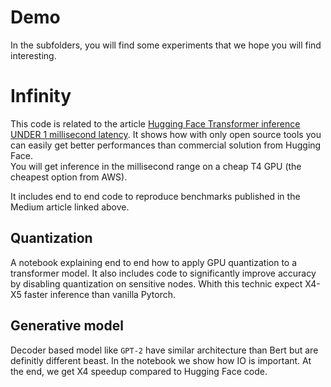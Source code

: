 # Demo

In the subfolders, you will find some experiments that we hope you will find interesting.

# Infinity

This code is related to the article [Hugging Face Transformer inference UNDER 1 millisecond latency](https://towardsdatascience.com/hugging-face-transformer-inference-under-1-millisecond-latency-e1be0057a51c?source=friends_link&sk=cd880e05c501c7880f2b9454830b8915).
It shows how with only open source tools you can easily get better performances than commercial solution from Hugging Face.  
You will get inference in the millisecond range on a cheap T4 GPU (the cheapest option from AWS).

It includes end to end code to reproduce benchmarks published in the Medium article linked above.

## Quantization

A notebook explaining end to end how to apply GPU quantization to a transformer model.
It also includes code to significantly improve accuracy by disabling quantization on sensitive nodes.
Whith this technic expect X4-X5 faster inference than vanilla Pytorch.

## Generative model

Decoder based model like `GPT-2` have similar architecture than Bert but are definitly different beast.
In the notebook we show how IO is important.
At the end, we get X4 speedup compared to Hugging Face code.

